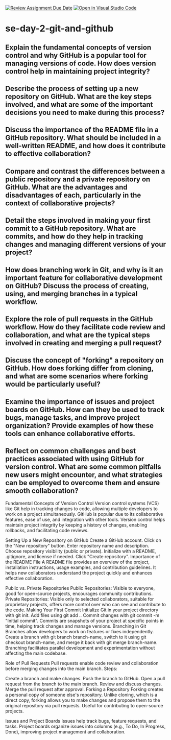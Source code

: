 [![Review Assignment Due Date](https://classroom.github.com/assets/deadline-readme-button-22041afd0340ce965d47ae6ef1cefeee28c7c493a6346c4f15d667ab976d596c.svg)](https://classroom.github.com/a/8wgCKhpZ)
[![Open in Visual Studio Code](https://classroom.github.com/assets/open-in-vscode-2e0aaae1b6195c2367325f4f02e2d04e9abb55f0b24a779b69b11b9e10269abc.svg)](https://classroom.github.com/online_ide?assignment_repo_id=18390894&assignment_repo_type=AssignmentRepo)
# se-day-2-git-and-github
## Explain the fundamental concepts of version control and why GitHub is a popular tool for managing versions of code. How does version control help in maintaining project integrity?

## Describe the process of setting up a new repository on GitHub. What are the key steps involved, and what are some of the important decisions you need to make during this process?

## Discuss the importance of the README file in a GitHub repository. What should be included in a well-written README, and how does it contribute to effective collaboration?

## Compare and contrast the differences between a public repository and a private repository on GitHub. What are the advantages and disadvantages of each, particularly in the context of collaborative projects?

## Detail the steps involved in making your first commit to a GitHub repository. What are commits, and how do they help in tracking changes and managing different versions of your project?

## How does branching work in Git, and why is it an important feature for collaborative development on GitHub? Discuss the process of creating, using, and merging branches in a typical workflow.

## Explore the role of pull requests in the GitHub workflow. How do they facilitate code review and collaboration, and what are the typical steps involved in creating and merging a pull request?

## Discuss the concept of "forking" a repository on GitHub. How does forking differ from cloning, and what are some scenarios where forking would be particularly useful?

## Examine the importance of issues and project boards on GitHub. How can they be used to track bugs, manage tasks, and improve project organization? Provide examples of how these tools can enhance collaborative efforts.

## Reflect on common challenges and best practices associated with using GitHub for version control. What are some common pitfalls new users might encounter, and what strategies can be employed to overcome them and ensure smooth collaboration?
Fundamental Concepts of Version Control
Version control systems (VCS) like Git help in tracking changes to code, allowing multiple developers to work on a project simultaneously. GitHub is popular due to its collaborative features, ease of use, and integration with other tools. Version control helps maintain project integrity by keeping a history of changes, enabling rollbacks, and facilitating code reviews.

Setting Up a New Repository on GitHub
Create a GitHub account.
Click on the "New repository" button.
Enter repository name and description.
Choose repository visibility (public or private).
Initialize with a README, .gitignore, and license if needed.
Click "Create repository".
Importance of the README File
A README file provides an overview of the project, installation instructions, usage examples, and contribution guidelines. It helps new collaborators understand the project quickly and enhances effective collaboration.

Public vs. Private Repositories
Public Repositories: Visible to everyone, good for open-source projects, encourages community contributions.
Private Repositories: Visible only to selected collaborators, suitable for proprietary projects, offers more control over who can see and contribute to the code.
Making Your First Commit
Initialize Git in your project directory with git init.
Add files using git add ..
Commit changes with git commit -m "Initial commit". Commits are snapshots of your project at specific points in time, helping track changes and manage versions.
Branching in Git
Branches allow developers to work on features or fixes independently. Create a branch with git branch branch-name, switch to it using git checkout branch-name, and merge it back with git merge branch-name. Branching facilitates parallel development and experimentation without affecting the main codebase.

Role of Pull Requests
Pull requests enable code review and collaboration before merging changes into the main branch. Steps:

Create a branch and make changes.
Push the branch to GitHub.
Open a pull request from the branch to the main branch.
Review and discuss changes.
Merge the pull request after approval.
Forking a Repository
Forking creates a personal copy of someone else's repository. Unlike cloning, which is a direct copy, forking allows you to make changes and propose them to the original repository via pull requests. Useful for contributing to open-source projects.

Issues and Project Boards
Issues help track bugs, feature requests, and tasks. Project boards organize issues into columns (e.g., To Do, In Progress, Done), improving project management and collaboration.